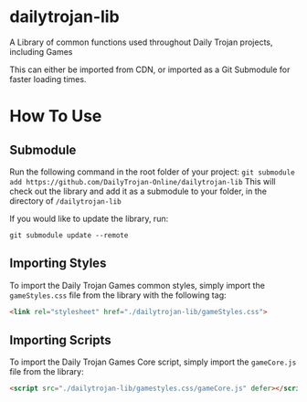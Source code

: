 # dailytrojan-lib
 A Library of common functions used throughout Daily Trojan projects, including Games

This can either be imported from CDN, or imported as a Git Submodule for faster loading times.

# How To Use
## Submodule
Run the following command in the root folder of your project:
```git submodule add https://github.com/DailyTrojan-Online/dailytrojan-lib```
This will check out the library and add it as a submodule to your folder, in the directory of `/dailytrojan-lib`

If you would like to update the library, run:
```
git submodule update --remote
```

## Importing Styles
To import the Daily Trojan Games common styles, simply import the `gameStyles.css` file from the library with the following tag:
```html
<link rel="stylesheet" href="./dailytrojan-lib/gameStyles.css">
```
## Importing Scripts
To import the Daily Trojan Games Core script, simply import the `gameCore.js` file from the library:
```html
<script src="./dailytrojan-lib/gamestyles.css/gameCore.js" defer></script> 
```